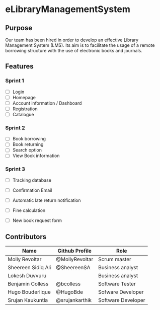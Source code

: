 # eLibraryManagementSystem

## Purpose

Our team has been hired in order to develop an effective Library Management System (LMS). Its aim is to facilitate the usage of a remote borrowing structure with the use of electronic books and journals. 

## Features

### Sprint 1 

- [ ] Login
- [ ] Homepage
- [ ] Account information / Dashboard
- [ ] Registration
- [ ] Catalogue

### Sprint 2

- [ ] Book borrowing
- [ ] Book returning
- [ ] Search option
- [ ] View Book information

### Sprint 3

- [ ] Tracking database
- [ ] Confirmation Email
- [ ] Automatic late return notification
- [ ] Fine calculation
- [ ] New book request form


## Contributors
Name | Github Profile | Role
-----|----------------|------
Molly Revoltar | @MollyRevoltar | Scrum master
Sheereen Sidiq Ali | @SheereenSA | Business analyst
Lokesh Duvvuru | |Business analyst
Benjamin Colless | @bcolless | Software Tester
Hugo Bouderlique | @HugoBde | Sofware Developer
Srujan Kaukuntla | @srujankarthik | Software Developer
